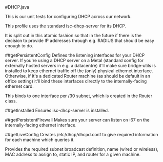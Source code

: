 #DHCP.java

This is our unit tests for configuring DHCP across our network.

This profile uses the standard isc-dhcp-server for its DHCP.

It is split out in this atomic fashion so that in the future if there is the decision to provide IP addresses through e.g. RADIUS that should be easy enough to do.

##getPersistentConfig
Defines the listening interfaces for your DHCP server.  If you're using a DHCP server on a Metal (standard config for externally hosted servers in e.g. a datacentre) it'll make sure bridge-utils is installed to keep ethernet traffic off the (only) physical ethernet interface.  Otherwise, if it's a dedicated Router machine (as should be default in an office setting) it'll bind these interfaces directly to the internally-facing ethernet card.

This binds to one interface per /30 subnet, which is created in the Router class.

##getInstalled
Ensures isc-dhcp-server is installed.

##getPersistentFirewall
Makes sure your server can listen on :67 on the internally-facing ethernet interface.

##getLiveConfig
Creates /etc/dhcp/dhcpd.conf to give required information for each machine which queries it.

Provides the required subnet broadcast definition, name (wired or wireless), MAC address to assign to, static IP, and router for a given machine.